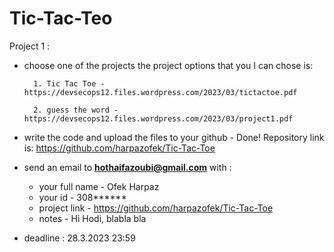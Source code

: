 # Tic-Tac-Teo


Project 1 :

- choose one of the projects 
    the project options  that you I can chose is:

        1. Tic Tac Toe - https://devsecops12.files.wordpress.com/2023/03/tictactoe.pdf

        2. guess the word - https://devsecops12.files.wordpress.com/2023/03/project1.pdf
- write the code and upload the files to your github - Done!
    Repository link is:
        https://github.com/harpazofek/Tic-Tac-Toe
- send an email to **hothaifazoubi@gmail.com**  with : 
     - your full name - Ofek Harpaz
     - your id - 308******
     - project link - https://github.com/harpazofek/Tic-Tac-Toe
     - notes - Hi Hodi,
     blabla bla

- deadline : 28.3.2023 23:59
 
